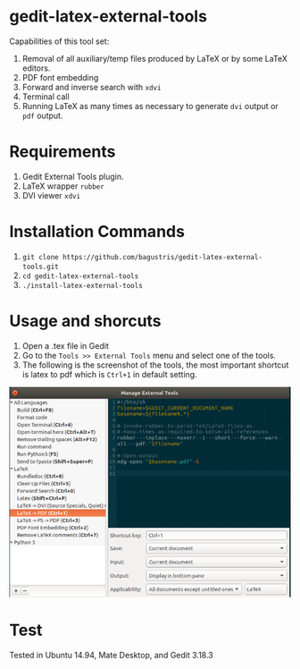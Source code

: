gedit-latex-external-tools
==========================

Capabilities of this tool set:

1. Removal of all auxiliary/temp files produced by LaTeX or by some LaTeX editors.
2. PDF font embedding
3. Forward and inverse search with `xdvi`
4. Terminal call
5. Running LaTeX as many times as necessary to generate `dvi` output or `pdf` output.

Requirements
============

1. Gedit External Tools plugin.
2. LaTeX wrapper `rubber`
3. DVI viewer `xdvi`

Installation Commands
=====================

1. `git clone https://github.com/bagustris/gedit-latex-external-tools.git`
2. `cd gedit-latex-external-tools`
3. `./install-latex-external-tools`

Usage and shorcuts
==================

1. Open a .tex file in Gedit
2. Go to the `Tools >> External Tools` menu and select one of the tools.
3. The following is the screenshot of the tools, the most important shortcut 
   is latex to pdf which is `Ctrl+1` in default setting.
   
![Latex Tool](Screenshot_latex_external.png)

Test
====

Tested in Ubuntu 14.94, Mate Desktop, and Gedit 3.18.3
